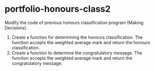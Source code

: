 # portfolio-honours-class2
Modify the code of previous honours classification program (Making Decisions). 
1.	Create a function for determining the honours classification. The function accepts the weighted average mark and return the honours classification.
2.	Create a function to determine the congratulatory message. The function accepts the weighted average mark and return the congratulatory message. 

